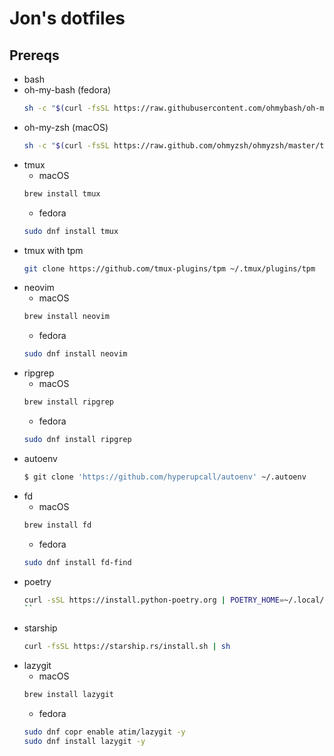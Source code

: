 # Jon's dotfiles

## Prereqs

- bash
- oh-my-bash (fedora)
    ```sh
    sh -c "$(curl -fsSL https://raw.githubusercontent.com/ohmybash/oh-my-bash/master/tools/install.sh)"
    ```
- oh-my-zsh (macOS)
    ```sh
    sh -c "$(curl -fsSL https://raw.github.com/ohmyzsh/ohmyzsh/master/tools/install.sh)"
    ```
- tmux
    - macOS
    ```sh
    brew install tmux
    ```
    - fedora
    ```sh
    sudo dnf install tmux
    ```
- tmux with tpm
    ```sh
    git clone https://github.com/tmux-plugins/tpm ~/.tmux/plugins/tpm
    ```
- neovim
    - macOS
    ```sh
    brew install neovim
    ```
    - fedora
    ```sh
    sudo dnf install neovim
    ```
- ripgrep
    - macOS
    ```sh
    brew install ripgrep
    ```
    - fedora
    ```sh
    sudo dnf install ripgrep
    ```
- autoenv
    ```sh
    $ git clone 'https://github.com/hyperupcall/autoenv' ~/.autoenv
    ```
- fd 
    - macOS
    ```sh
    brew install fd
    ```
    - fedora
    ```sh
    sudo dnf install fd-find
    ```
- poetry
    ```sh
    curl -sSL https://install.python-poetry.org | POETRY_HOME=~/.local/share/pypoetry python3 -
    ``
- starship
    ```sh
    curl -fsSL https://starship.rs/install.sh | sh
    ```
- lazygit 
    - macOS
    ```sh
    brew install lazygit
    ```
    - fedora
    ```sh
    sudo dnf copr enable atim/lazygit -y
    sudo dnf install lazygit -y
    ```

